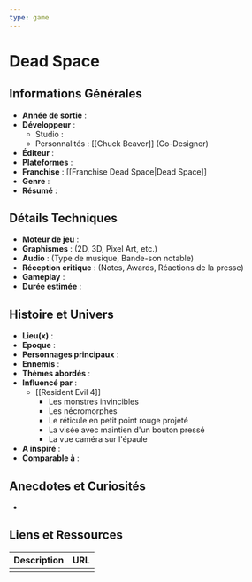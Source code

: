 ```yaml
---
type: game
---
```


# Dead Space

## Informations Générales

- **Année de sortie** : 
- **Développeur** : 
	- Studio : 
	- Personnalités : [[Chuck Beaver]] (Co-Designer)
- **Éditeur** : 
- **Plateformes** : 
- **Franchise** : [[Franchise Dead Space|Dead Space]]
- **Genre** :
- **Résumé** : 

## Détails Techniques
- **Moteur de jeu** : 
- **Graphismes** : (2D, 3D, Pixel Art, etc.)
- **Audio** : (Type de musique, Bande-son notable)
- **Réception critique** : (Notes, Awards, Réactions de la presse)
- **Gameplay** :
- **Durée estimée** : 

## Histoire et Univers
- **Lieu(x)** : 
- **Epoque** : 
- **Personnages principaux** : 
- **Ennemis** :
- **Thèmes abordés** : 
- **Influencé par** : 
	- [[Resident Evil 4]]
		- Les monstres invincibles
		- Les nécromorphes
		- Le réticule en petit point rouge projeté
		- La visée avec maintien d'un bouton pressé
		- La vue caméra sur l'épaule
- **A inspiré** : 
- **Comparable à** :
## Anecdotes et Curiosités
- 
## Liens et Ressources

| Description | URL |
| ----------- | --- |
|             |     |
